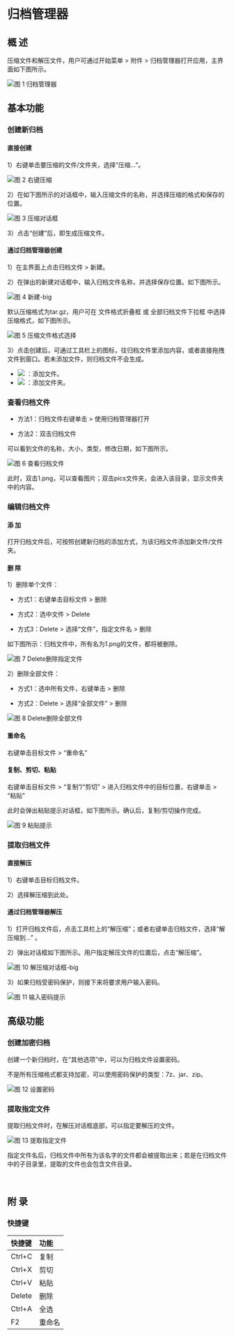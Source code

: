 # 归档管理器
## 概 述
压缩文件和解压文件，用户可通过开始菜单 > 附件 > 归档管理器打开应用，主界面如下图所示。
 
![图 1 归档管理器](image/1.png)
<br>

## 基本功能
### 创建新归档
#### 直接创建
1）右键单击要压缩的文件/文件夹，选择“压缩…”。
 
![图 2 右键压缩](image/2.png)

2）在如下图所示的对话框中，输入压缩文件的名称，并选择压缩的格式和保存的位置。
 
![图 3 压缩对话框](image/3.png)

3）点击“创建”后，即生成压缩文件。

#### 通过归档管理器创建
1）在主界面上点击归档文件 > 新建。

2）在弹出的新建对话框中，输入归档文件名称，并选择保存位置。如下图所示。
 
![图 4 新建-big](image/4.png)

默认压缩格式为tar.gz，用户可在 文件格式折叠框 或 全部归档文件下拉框 中选择压缩格式，如下图所示。
   
![图 5 压缩文件格式选择](image/5.png)

3）点击创建后，可通过工具栏上的图标，往归档文件里添加内容，或者直接拖拽文件到窗口。若未添加文件，则归档文件不会生成。

* ![](image/icon1-o.png) ：添加文件。
* ![](image/icon2-o.png) ：添加文件夹。

### 查看归档文件
* 方法1：归档文件右键单击 > 使用归档管理器打开

* 方法2：双击归档文件

可以看到文件的名称，大小，类型，修改日期，如下图所示。

![图 6 查看归档文件](image/6.png)

此时，双击1.png，可以查看图片；双击pics文件夹，会进入该目录，显示文件夹中的内容。

### 编辑归档文件
#### 添 加
打开归档文件后，可按照创建新归档的添加方式，为该归档文件添加新文件/文件夹。

#### 删 除
1）删除单个文件：

* 方式1：右键单击目标文件 > 删除

* 方式2：选中文件 > Delete

* 方式3：Delete > 选择“文件”，指定文件名 > 删除

如下图所示：归档文件中，所有名为1.png的文件，都将被删除。
 
![图 7 Delete删除指定文件](image/7.png)

2）删除全部文件：

* 方式1：选中所有文件，右键单击 > 删除

* 方式2：Delete > 选择“全部文件” > 删除
 
![图 8 Delete删除全部文件](image/8.png)

#### 重命名

右键单击目标文件 > “重命名”

#### 复制、剪切、粘贴

右键单击目标文件 > “复制”/“剪切” > 进入归档文件中的目标位置，右键单击 > “粘贴”

此时会弹出粘贴提示对话框，如下图所示。确认后，复制/剪切操作完成。
 
![图 9 粘贴提示](image/9.png)

### 提取归档文件
#### 直接解压
1）右键单击目标归档文件。

2）选择解压缩到此处。

#### 通过归档管理器解压
1）打开归档文件后，点击工具栏上的“解压缩”；或者右键单击归档文件，选择“解压缩到…” 。

2）弹出对话框如下图所示。用户指定解压文件的位置后，点击“解压缩”。
 
![图 10 解压缩对话框-big](image/10.png)

3）如果归档受密码保护，则接下来将要求用户输入密码。
 
![图 11 输入密码提示](image/11.png)
<br>

## 高级功能
### 创建加密归档
创建一个新归档时，在“其他选项”中，可以为归档文件设置密码。

不是所有压缩格式都支持加密，可以使用密码保护的类型：7z、jar、zip。
 
![图 12 设置密码](image/12.png)

### 提取指定文件
提取归档文件时，在解压对话框底部，可以指定要解压的文件。
 
![图 13 提取指定文件](image/13.png)

指定文件名后，归档文件中所有为该名字的文件都会被提取出来；若是在归档文件中的子目录里，提取的文件也会包含文件目录。

<br>

## 附 录 
### 快捷键

| 快捷键  | 功能  |
| :------------ | :------------ |
| Ctrl+C  | 复制  |
| Ctrl+X  | 剪切  |
| Ctrl+V  | 粘贴  |
| Delete  | 删除  |
| Ctrl+A  | 全选  |
| F2  | 重命名  |


